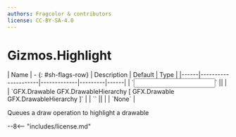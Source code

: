 ```yaml
---
authors: Fragcolor & contributors
license: CC-BY-SA-4.0
---
```



# Gizmos.Highlight

<div class="sh-parameters" markdown="1">
| Name | - {: #sh-flags-row} | Description | Default | Type |
|------|---------------------|-------------|---------|------|
| `<input>` || | | `GFX.Drawable GFX.DrawableHierarchy [ GFX.Drawable GFX.DrawableHierarchy ]` |
| `<output>` || | | `None` |

</div>

Queues a draw operation to highlight a drawable

--8<-- "includes/license.md"
